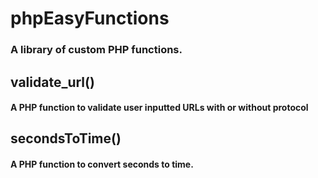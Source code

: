 # phpEasyFunctions  
###  A library of custom PHP functions.  

## validate_url()  
####  A PHP function to validate user inputted URLs with or without protocol  

## secondsToTime()  
####  A PHP function to convert seconds to time.  
